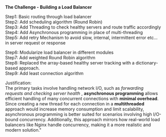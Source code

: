 **The Challenge - Building a Load Balancer**

Step1: Basic routing through load balancer  
Step2: Add scheduling algorithm (Round Robin)  
Step3: Add Threading to check healthy servers and route traffic accordingly  
Step4: Add Asynchronous programming in place of multi-threading  
Step5: Add retry Mechanism to avoid slow, internal, intermittent error etc... in server request or response


Step6: Modularize load balancer in different modules  
Step7: Add weighted Round Robin algorithm  
Step8: Replaced the array-based healthy server tracking with a dictionary-based approach.  
Step9: Add least connection algorithm  

Justification:  
The primary tasks involve handling network I/O, such as *forwarding requests and checking server health* , **asynchronous programming** allows efficient handling of many concurrent connections with **minimal overhead**. Since creating a new thread for each connection in a **multithreaded** approach would increase memory consumption and limit scalability, asynchronous programming is better suited for scenarios involving high I/O-bound concurrency. Additionally, this approach mirrors how real-world load balancers like Nginx handle concurrency, making it a more realistic and modern solution."
